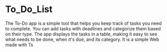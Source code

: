 # To_Do_List
The To-Do app is a simple tool that helps you keep track of tasks you need to complete. You can add tasks with deadlines and categorize them based on their type. The app displays the tasks in a table, making it easy to see what needs to be done, when it's due, and its category. It is a simple Web made with Ts
